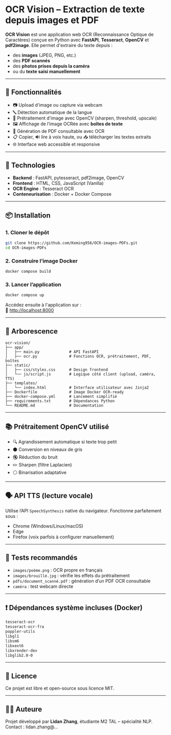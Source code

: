 # OCR Vision – Extraction de texte depuis images et PDF

**OCR Vision** est une application web OCR (Reconnaissance Optique de Caractères) conçue en Python avec **FastAPI**, **Tesseract**, **OpenCV** et **pdf2image**. Elle permet d'extraire du texte depuis :
- des **images** (JPEG, PNG, etc.)
- des **PDF scannés**
- des **photos prises depuis la caméra**
- ou du **texte saisi manuellement**

---

## 🚀 Fonctionnalités

- 📷 Upload d'image ou capture via webcam
- 🔤 Détection automatique de la langue
- 🧠 Prétraitement d'image avec OpenCV (sharpen, threshold, upscale)
- 🖼️ Affichage de l’image OCRée avec **boîtes de texte**
- 📄 Génération de PDF consultable avec OCR
- 📋 Copier, 🔊 lire à voix haute, ou 📥 télécharger les textes extraits
- 🌐 Interface web accessible et responsive

---

## 🧰 Technologies

- **Backend** : FastAPI, pytesseract, pdf2image, OpenCV
- **Frontend** : HTML, CSS, JavaScript (Vanilla)
- **OCR Engine** : Tesseract OCR
- **Conteneurisation** : Docker + Docker Compose

---

## 📦 Installation

### 1. Cloner le dépôt

```bash
git clone https://github.com/Keming956/OCR-images-PDFs.git
cd OCR-images-PDFs
```

### 2. Construire l’image Docker

```bash
docker compose build
```

### 3. Lancer l’application

```bash
docker compose up
```

Accédez ensuite à l'application sur :  
📍 [http://localhost:8000](http://localhost:8000)

---

## 📁 Arborescence

```
ocr-vision/
├── app/
│   ├── main.py             # API FastAPI
│   ├── ocr.py              # Fonctions OCR, prétraitement, PDF, boîtes
├── static/
│   ├── css/styles.css      # Design frontend
│   └── js/script.js        # Logique côté client (upload, caméra, TTS)
├── templates/
│   └── index.html          # Interface utilisateur avec Jinja2
├── Dockerfile              # Image Docker OCR-ready
├── docker-compose.yml      # Lancement simplifié
├── requirements.txt        # Dépendances Python
└── README.md               # Documentation
```

---

## 📚 Prétraitement OpenCV utilisé

- 🔍 Agrandissement automatique si texte trop petit
- ⚫ Conversion en niveaux de gris
- 🔇 Réduction du bruit
- ✏️ Sharpen (filtre Laplacien)
- ⚪ Binarisation adaptative

---

## 🗣️ API TTS (lecture vocale)

Utilise l’API `SpeechSynthesis` native du navigateur. Fonctionne parfaitement sous :
- Chrome (Windows/Linux/macOS)
- Edge
- Firefox (voix parfois à configurer manuellement)

---

## 🧪 Tests recommandés

- `images/poème.png` : OCR propre en français
- `images/brouillé.jpg` : vérifie les effets du prétraitement
- `pdfs/document_scanné.pdf` : génération d’un PDF OCR consultable
- `caméra` : test webcam directe

---

## ❗ Dépendances système incluses (Docker)

```bash
tesseract-ocr
tesseract-ocr-fra
poppler-utils
libgl1
libsm6
libxext6
libxrender-dev
libglib2.0-0
```

---

## 📝 Licence

Ce projet est libre et open-source sous licence MIT.

---

## 👩‍💻 Auteure

Projet développé par **Lidan Zhang**, étudiante M2 TAL – spécialité NLP.  
Contact : lidan.zhang@…
